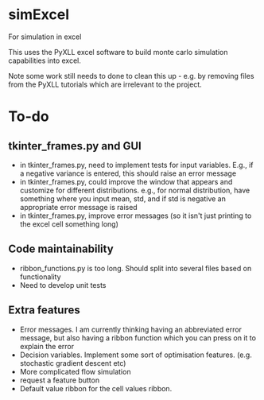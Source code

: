 # simExcel
For simulation in excel

This uses the PyXLL excel software to build monte carlo simulation capabilities into excel. 

Note some work still needs to done to clean this up - e.g. by removing files from the PyXLL tutorials which are irrelevant to the project.


# To-do

## tkinter_frames.py and GUI
* in tkinter_frames.py, need to implement tests for input variables. E.g., if a negative variance is entered, this should raise an error message
* in tkinter_frames.py, could improve the window that appears and customize for different distributions. e.g., for normal distribution, have something where you input mean, std, and if std is negative an appropriate error message is raised
* in tkinter_frames.py, improve error messages (so it isn't just printing to the excel cell something long)

## Code maintainability
* ribbon_functions.py is too long. Should split into several files based on functionality
* Need to develop unit tests

## Extra features
* Error messages. I am currently thinking having an abbreviated error message, but also having a ribbon function which you can press on it to explain the error
* Decision variables. Implement some sort of optimisation features. (e.g. stochastic gradient descent etc)
* More complicated flow simulation
* request a feature button 
* Default value ribbon for the cell values ribbon.
